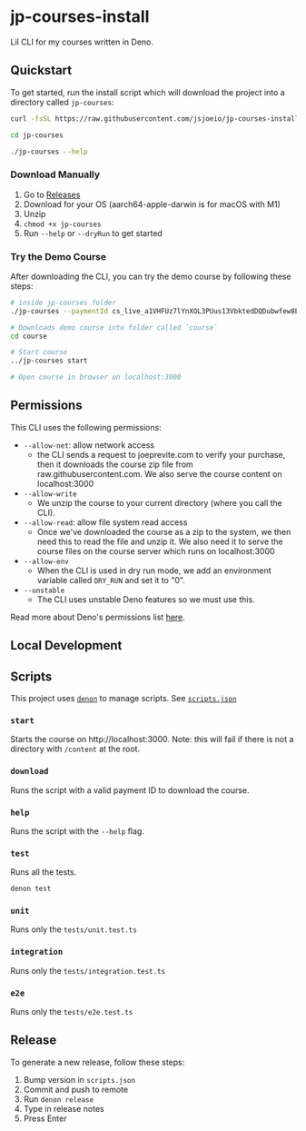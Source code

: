 # jp-courses-install

Lil CLI for my courses written in Deno.

## Quickstart

To get started, run the install script which will download the project into a directory called `jp-courses`:

```sh
curl -fsSL https://raw.githubusercontent.com/jsjoeio/jp-courses-install/main/scripts/install.sh | sh

cd jp-courses

./jp-courses --help
```

### Download Manually

1. Go to [Releases](https://github.com/jsjoeio/jp-courses-install/releases)
2. Download for your OS (aarch64-apple-darwin is for macOS with M1)
3. Unzip
4. `chmod +x jp-courses`
5. Run `--help` or `--dryRun` to get started

### Try the Demo Course

After downloading the CLI, you can try the demo course by following these steps:

```sh
# inside jp-courses folder
./jp-courses --paymentId cs_live_a1VHFUz7lYnXOL3PUus13VbktedDQDubwfew8E70EvnS1BTOfNTSUXqO0i

# Downloads demo course into folder called `course`
cd course

# Start course
../jp-courses start

# Open course in browser on localhost:3000
```

## Permissions

This CLI uses the following permissions:
- `--allow-net`: allow network access
  - the CLI sends a request to joeprevite.com to verify your purchase, then it downloads the course zip file from raw.githubusercontent.com. We also serve the course content on localhost:3000
- `--allow-write`
  - We unzip the course to your current directory (where you call the CLI).
- `--allow-read`: allow file system read access
  - Once we've downloaded the course as a zip to the system, we then need this to read the file and unzip it. We also need it to serve the course files on the course server which runs on localhost:3000
- `--allow-env`
  - When the CLI is used in dry run mode, we add an environment variable called `DRY_RUN` and set it to "0".
- `--unstable`
  - The CLI uses unstable Deno features so we must use this.

Read more about Deno's permissions list [here](https://deno.land/manual@v1.9.2/getting_started/permissions#permissions-list).

## Local Development

## Scripts

This project uses [`denon`](https://github.com/denosaurs/denon) to manage scripts. See [`scripts.json`](./scripts.json)

### `start`

Starts the course on http://localhost:3000. Note: this will fail if there is not a directory with `/content` at the root.
### `download`

Runs the script with a valid payment ID to download the course.

### `help`

Runs the script with the `--help` flag.

### `test`

Runs all the tests.
```sh
denon test
```

### `unit`

Runs only the `tests/unit.test.ts`

### `integration`

Runs only the `tests/integration.test.ts`

### `e2e`

Runs only the `tests/e2e.test.ts`

## Release

To generate a new release, follow these steps:

1. Bump version in `scripts.json`
2. Commit and push to remote
3. Run `denon release`
4. Type in release notes
5. Press Enter